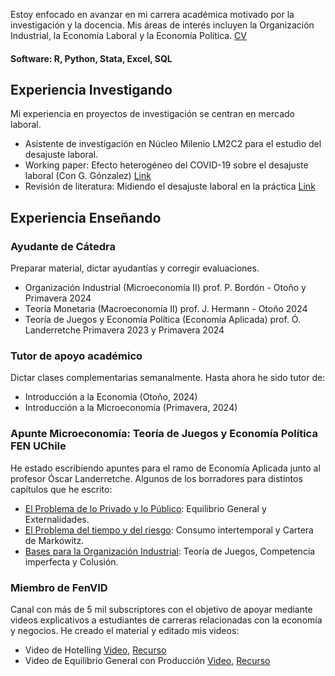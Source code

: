 Estoy enfocado en avanzar en mi carrera académica motivado por la investigación y la docencia. Mis áreas de interés incluyen la Organización Industrial, la Economía Laboral y la Economía Política. [CV](https://drive.google.com/file/d/1e6TAE7VJHLo9PKczAqo9CXSLssyN6GeN/view?usp=share_link)

#### Software: R, Python, Stata, Excel, SQL

## Experiencia Investigando
Mi experiencia en proyectos de investigación se centran en mercado laboral.
- Asistente de investigación en Núcleo Milenio LM2C2 para el estudio del desajuste laboral.
- Working paper: Efecto heterogéneo del COVID-19 sobre el desajuste laboral (Con G. Gónzalez) [Link](https://drive.google.com/file/d/1D6_w-8GlvZBQXEskPFQFcdcIt8ngx4ss/view?usp=sharing)
- Revisión de literatura: Midiendo el desajuste laboral en la práctica [Link](https://drive.google.com/file/d/1bl-FirA7blKewJaxllg9GCRgCwHU3hKS/view?usp=sharing)

## Experiencia Enseñando
### Ayudante de Cátedra
Preparar material, dictar ayudantías y corregir evaluaciones.
- Organización Industrial (Microeconomía II) prof. P. Bordón - Otoño y Primavera 2024
- Teoría Monetaria (Macroeconomía II) prof. J. Hermann - Otoño 2024
- Teoría de Juegos y Economía Política (Economía Aplicada) prof. Ó. Landerretche Primavera 2023 y Primavera 2024

### Tutor de apoyo académico
Dictar clases complementarias semanalmente. Hasta ahora he sido tutor de:
- Introducción a la Economía (Otoño, 2024)
- Introducción a la Microeconomía (Primavera, 2024)
### Apunte Microeconomía: Teoría de Juegos y Economía Política FEN UChile
He estado escribiendo apuntes para el ramo de Economía Aplicada junto al profesor Óscar Landerretche. Algunos de los borradores para distintos capítulos que he escrito:
- [El Problema de lo Privado y lo Público](https://drive.google.com/file/d/1qSG7litPMbgApps3xh6Wg8E2oBEdpS2Q/view?usp=sharing): Equilibrio General y Externalidades.
- [El Problema del tiempo y del riesgo](https://drive.google.com/file/d/1dwklCvntSaiwPb76ITg9tiqVT4nx9nH2/view?usp=share_link): Consumo intertemporal y Cartera de Markowitz.
- [Bases para la Organización Industrial](https://drive.google.com/file/d/1Dqti7p3MD4Ng24FkOGrUbeAa0R61weNU/view?usp=share_link): Teoría de Juegos, Competencia imperfecta y Colusión.

### Miembro de FenVID
Canal con más de 5 mil subscriptores con el objetivo de apoyar mediante videos explicativos a estudiantes de carreras relacionadas con la economía y negocios. He creado el material y editado mis videos: 
- Video de Hotelling [Video](https://youtu.be/p7UcJlSK_qY?si=CecJ5Q1rEyIp3g2C), [Recurso](https://www.google.com/url?q=https%3A%2F%2Fwww.dropbox.com%2Fscl%2Ffi%2Fsms2xho2gynlmy3l2m3p3%2FModelo-de-Hotelling%3Frlkey%3Dmonyk0k6e9l266jmnuvu0jwkf%26dl%3D0&sa=D)
- Video de Equilibrio General con Producción [Video](https://youtu.be/NgxHDSLMPbo?si=gaVw4cDE1Kq89EQ_), [Recurso](https://www.google.com/url?q=https%3A%2F%2Fwww.dropbox.com%2Fscl%2Ffi%2Fzt9xbmveusd8vti8v6kd3%2FEquilibrio-General-con-Producci-n.pdf%3Frlkey%3Dq56vj7lyr2bczduk0v5o26b4b%26dl%3D0&sa=D)
